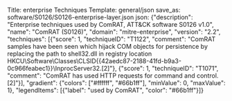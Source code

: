 Title: enterprise Techniques
Template: general/json
save_as: software/S0126/S0126-enterprise-layer.json
json: {"description": "Enterprise techniques used by ComRAT, ATT&CK software S0126 v1.0", "name": "ComRAT (S0126)", "domain": "mitre-enterprise", "version": "2.2", "techniques": [{"score": 1, "techniqueID": "T1122", "comment": "ComRAT samples have been seen which hijack COM objects for persistence by replacing the path to shell32.dll in registry location HKCU\\Software\\Classes\\CLSID{{42aedc87-2188-41fd-b9a3-0c966feabec1}}\\InprocServer32.[2]"}, {"score": 1, "techniqueID": "T1071", "comment": "ComRAT has used HTTP requests for command and control.[2]"}], "gradient": {"colors": ["#ffffff", "#66b1ff"], "minValue": 0, "maxValue": 1}, "legendItems": [{"label": "used by ComRAT", "color": "#66b1ff"}]}
